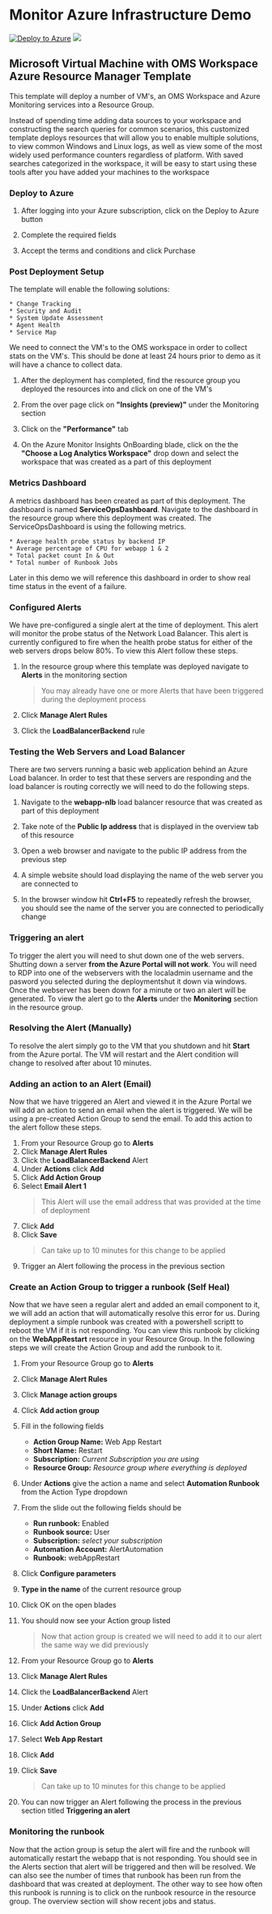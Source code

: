 # Monitor Azure Infrastructure Demo

[![Deploy to Azure](http://azuredeploy.net/deploybutton.png)](https://portal.azure.com/#create/Microsoft.Template/uri/https%3A%2F%2Fraw.githubusercontent.com%2Faaronlafferty%2Fazuremonitor%2Fmaster%2F%2Fazuredeploy.json) 
<a href="http://armviz.io/#/?load=https%3A%2F%2Fraw.githubusercontent.com%2Faaronlafferty%2Fazuremonitor%2Fmaster%2Fazuredeploy.json" target="_blank">
    <img src="http://armviz.io/visualizebutton.png"/>
</a>

## Microsoft Virtual Machine with OMS Workspace Azure Resource Manager Template

This template will deploy a number of VM's, an OMS Workspace and Azure Monitoring services into a Resource Group.

Instead of spending time adding data sources to your workspace and constructing the search queries for common scenarios, this customized template deploys resources that will allow you to enable multiple solutions, to view common Windows and Linux logs, as well as view some of the most widely used performance counters regardless of platform. With saved searches categorized in the workspace, it will be easy to start using these tools after you have added your machines to the workspace

### Deploy to Azure
1.	After logging into your Azure subscription, click on the Deploy to Azure button 

2.	Complete the required fields 

3.	Accept the terms and conditions and click Purchase


### Post Deployment Setup

The template will enable the following solutions:
	
	* Change Tracking
	* Security and Audit
	* System Update Assessment
	* Agent Health
	* Service Map

We need to connect the VM's to the OMS workspace in order to collect stats on the VM's. This should be done at least 24 hours prior to demo as it will have a chance to collect data.

1.  After the deployment has completed, find the resource group you deployed the resources into and click on one of the VM's

2.  From the over page click on **"Insights (preview)"** under the Monitoring section

3.  Click on the **"Performance"** tab

4. On the Azure Monitor Insights OnBoarding blade, click on the the **"Choose a Log Analytics Workspace"** drop down and select the workspace that was created as a part of this deployment

### Metrics Dashboard
A metrics dashboard has been created as part of this deployment. The dashboard is named **ServiceOpsDashboard**. Navigate to the dashboard in the resource group where this deployment was created. The ServiceOpsDashboard is using the following metrics. 

	* Average health probe status by backend IP
	* Average percentage of CPU for webapp 1 & 2
	* Total packet count In & Out
	* Total number of Runbook Jobs

Later in this demo we will reference this dashboard in order to show real time status in the event of a failure.

### Configured Alerts
We have pre-configured a single alert at the time of deployment. This alert will monitor the probe status of the Network Load Balancer. This alert is currently configured to fire when the health probe status for either of the web servers drops below 80%. To view this Alert follow these steps.

1. In the resource group where this template was deployed navigate to **Alerts** in the monitoring section
	> You may already have one or more Alerts that have been triggered during the deployment process
2. Click **Manage Alert Rules**

3. Click the **LoadBalancerBackend** rule


### Testing the Web Servers and Load Balancer
There are two servers running a basic web application behind an Azure Load balancer. In order to test that these servers are responding and the load balancer is routing correctly we will need to do the following steps.

1. Navigate to the **webapp-nlb** load balancer resource that was created as part of this deployment

2. Take note of the **Public Ip address** that is displayed in the overview tab of this resource

3. Open a web browser and navigate to the public IP address from the previous step

4. A simple website should load displaying the name of the web server you are connected to

5. In the browser window hit **Ctrl+F5** to repeatedly refresh the browser, you should see the name of the server you are connected to periodically change


### Triggering an alert
To trigger the alert you will need to shut down one of the web servers. Shutting down a server **from the Azure Portal will not work**. You will need to RDP into one of the webservers with the localadmin username and the pasword you selected during the deploymentshut it down via windows. Once the webserver has been down for a minute or two an alert will be generated. To view the alert go to the **Alerts** under the **Monitoring** section in the resource group.

### Resolving the Alert (Manually)
To resolve the alert simply go to the VM that you shutdown and hit **Start** from the Azure portal. The VM will restart and the Alert condition will change to resolved after about 10 minutes.

### Adding an action to an Alert (Email)
Now that we have triggered an Alert and viewed it in the Azure Portal we will add an action to send an email when the alert is triggered. We will be using a pre-created Action Group to send the email. To add this action to the alert follow these steps.

1. From your Resource Group go to **Alerts**
2. Click **Manage Alert Rules**
3. Click the **LoadBalancerBackend** Alert
4. Under **Actions** click **Add**
5. Click **Add Action Group**
6. Select **Email Alert 1**
	> This Alert will use the email address that was provided at the time of deployment
7. Click **Add**
8. Click **Save**
	> Can take up to 10 minutes for this change to be applied
9. Trigger an Alert following the process in the previous section

### Create an Action Group to trigger a runbook (Self Heal)
Now that we have seen a regular alert and added an email component to it, we will add an action that will automatically resolve this error for us. During deployment a simple runbook was created with a powershell scriptt to reboot the VM if it is not responding. You can view this runbook by clicking on the **WebAppRestart** resource in your Resource Group. In the following steps we will create the Action Group and add the runbook to it.

1. From your Resource Group go to **Alerts**
2. Click **Manage Alert Rules**
3. Click **Manage action groups**
4. Click **Add action group**
5. Fill in the following fields
	* **Action Group Name:** Web App Restart
	* **Short Name:** Restart
	* **Subscription:** *Current Subscription you are using*
	* **Resource Group:** *Resource group where everything is deployed*

6. Under **Actions** give the action a name and select **Automation Runbook** from the Action Type dropdown
7. From the slide out the following fields should be
	* **Run runbook:** Enabled
	* **Runbook source:** User
	* **Subscription:** *select your subscription*
	* **Automation Account:** AlertAutomation
	* **Runbook:** webAppRestart
8. Click **Configure parameters**
9. **Type in the name** of the current resource group
10. Click OK on the open blades
11. You should now see your Action group listed
	> Now that action group is created we will need to add it to our alert the same way we did previously
12. From your Resource Group go to **Alerts**
13. Click **Manage Alert Rules**
14. Click the **LoadBalancerBackend** Alert
15. Under **Actions** click **Add**
16. Click **Add Action Group**
17. Select **Web App Restart**
18. Click **Add**
19. Click **Save**
	> Can take up to 10 minutes for this change to be applied
20. You can now trigger an Alert following the process in the previous section titled **Triggering an alert**

### Monitoring the runbook
Now that the action group is setup the alert will fire and the runbook will automatically restart the webapp that is not responding. You should see in the Alerts section that alert will be triggered and then will be resolved. We can also see the number of times that runbook has been run from the dashboard that was created at deployment. The other way to see how often this runbook is running is to click on the runbook resource in the resource group. The overview section will show recent jobs and status.



       
